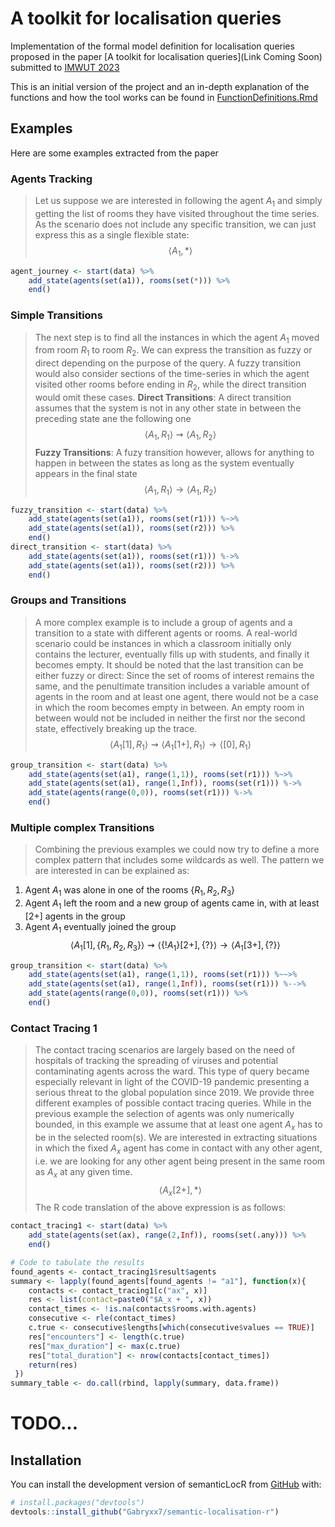 
# A toolkit for localisation queries
Implementation of the formal model definition for localisation queries proposed in the paper [A toolkit for localisation queries](Link Coming Soon) submitted to [IMWUT 2023](https://dl.acm.org/journal/imwut)

This is an initial version of the project and an in-depth explanation of the functions and how the tool works can be found in [FunctionDefinitions.Rmd](Notebooks/Definitions/FunctionsDefinitions.Rmd.md)

## Examples
Here are some examples extracted from the paper

### Agents Tracking
> Let us suppose we are interested in following the agent $A_1$ and simply getting the list of rooms they have visited throughout the time series. As the scenario does not include any specific transition, we can just express this as a single flexible state:
 $$ \tag{Agent Tracking Pattern} \langle A_1, * \rangle $$
```r
agent_journey <- start(data) %>%
    add_state(agents(set(a1)), rooms(set(*))) %>%
    end()
```


### Simple Transitions
> The next step is to find all the instances in which the agent $A_1$ moved from room $R_1$ to  room $R_2$. We can express the transition as fuzzy or direct depending on the purpose of the query. A fuzzy transition would also consider sections of the time-series in which the agent visited other rooms before ending in $R_2$, while the direct transition would omit these cases.
> __Direct Transitions__: A direct transition assumes that the system is not in any other state in between the preceding state ane the following one
$$ \tag{Direct Transition} \langle A_1, R_1 \rangle \rightsquigarrow \langle A_1,  R_2 \rangle $$
> __Fuzzy Transitions__: A fuzy transition however, allows for anything to happen in between the states as long as the system eventually appears in the final state
$$ \tag{Fuzzy Transition} \langle A_1, R_1 \rangle \rightarrow \langle A_1,  R_2 \rangle $$
```r
fuzzy_transition <- start(data) %>%
    add_state(agents(set(a1)), rooms(set(r1))) %~>%
    add_state(agents(set(a1)), rooms(set(r2))) %>%
    end()
direct_transition <- start(data) %>%
    add_state(agents(set(a1)), rooms(set(r1))) %->%
    add_state(agents(set(a1)), rooms(set(r2))) %>%
    end()
```

### Groups and Transitions
> A more complex example is to include a group of agents and a transition to a state with different agents or rooms. A real-world scenario could be instances in which a classroom initially only contains the lecturer, eventually fills up with students, and finally it becomes empty. It should be noted that the last transition can be either fuzzy or direct: Since the set of rooms of interest remains the same, and the penultimate transition includes a variable amount of agents in the room and at least one agent, there would not be a case in which the room becomes empty in between. An empty room in between would not be included in neither the first nor the second state, effectively breaking up the trace.
 $$ \langle A_1 [1], R_1 \rangle \rightsquigarrow \langle A_1 [1+],  R_1 \rangle \rightarrow  \langle [0],  R_1 \rangle $$
```r
group_transition <- start(data) %>%
    add_state(agents(set(a1), range(1,1)), rooms(set(r1))) %~>%
    add_state(agents(set(a1), range(1,Inf)), rooms(set(r1))) %->%
    add_state(agents(range(0,0)), rooms(set(r1))) %->%
    end()
```

### Multiple complex Transitions
> Combining the previous examples we could now try to define a more complex pattern that includes some wildcards as well. The pattern we are interested in can be explained as:
  1. Agent $A_1$ was alone in one of the rooms $\{R_1, R_2, R_3\}$
  2. Agent $A_1$ left the room and a new group of agents came in, with at least $[2+]$ agents in the group
  3. Agent $A_1$ eventually joined the group
$$ \langle A_1 [1], \{R_1,R_2,R_3\} \rangle \rightsquigarrow \langle \{!A_1\} [2+],  \{?\} \rangle \rightarrow  \langle A_1 [3+],  \{?\} \rangle $$

```r
group_transition <- start(data) %>%
    add_state(agents(set(a1), range(1,1)), rooms(set(r1))) %~~>%
    add_state(agents(set(a1), range(1,Inf)), rooms(set(r1))) %-->%
    add_state(agents(range(0,0)), rooms(set(r1))) %>%
    end()
```

### Contact Tracing 1
> The contact tracing scenarios are largely based on the need of hospitals of tracking the spreading of viruses and potential contaminating agents across the ward. This type of query became especially relevant in light of the COVID-19 pandemic presenting a serious threat to the global population since 2019. We provide three different examples of possible contact tracing queries. While in the previous example the selection of agents was only numerically bounded, in this example we assume that at least one agent $A_x$ has to be in the selected room(s). We are interested in extracting situations in which the fixed $A_x$ agent has come in contact with any other agent, i.e. we are looking for any other agent being present in the same room as $A_x$ at any given time.
 $$     \langle A_x [2+], *\rangle $$
The R code translation of the above expression is as follows:
```r
contact_tracing1 <- start(data) %>%
    add_state(agents(set(ax), range(2,Inf)), rooms(set(.any))) %>%
    end()

# Code to tabulate the results
found_agents <- contact_tracing1$result$agents
summary <- lapply(found_agents[found_agents != "a1"], function(x){
    contacts <- contact_tracing1[c("ax", x)]
    res <- list(contact=paste0("$A_x + ", x))
    contact_times <- !is.na(contacts$rooms.with.agents)
    consecutive <- rle(contact_times)
    c.true <- consecutive$lengths[which(consecutive$values == TRUE)]
    res["encounters"] <- length(c.true)
    res["max_duration"] <- max(c.true)
    res["total_duration"] <- nrow(contacts[contact_times])
    return(res)
 })
summary_table <- do.call(rbind, lapply(summary, data.frame))
```

# TODO...

## Installation
You can install the development version of semanticLocR from [GitHub](https://github.com/) with:
``` r
# install.packages("devtools")
devtools::install_github("Gabryxx7/semantic-localisation-r")
```
